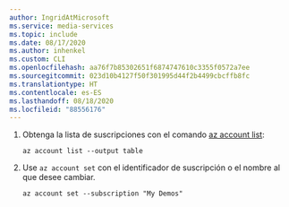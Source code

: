 ```yaml
---
author: IngridAtMicrosoft
ms.service: media-services
ms.topic: include
ms.date: 08/17/2020
ms.author: inhenkel
ms.custom: CLI
ms.openlocfilehash: aa76f7b85302651f6874747610c3355f0572a7ee
ms.sourcegitcommit: 023d10b4127f50f301995d44f2b4499cbcffb8fc
ms.translationtype: HT
ms.contentlocale: es-ES
ms.lasthandoff: 08/18/2020
ms.locfileid: "88556176"
---
```

<!-- List and set subscriptions -->

1. Obtenga la lista de suscripciones con el comando [az account list](/cli/azure/account#az-account-list):

    ```
    az account list --output table
    ```

2. Use `az account set` con el identificador de suscripción o el nombre al que desee cambiar.

    ```
    az account set --subscription "My Demos"
    ```
